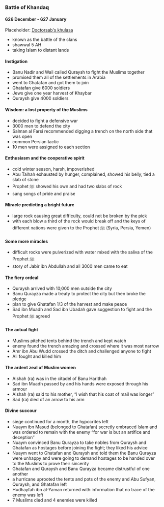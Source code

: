 ### Battle of Khandaq
#### 626 December - 627 January

Placeholder: [Doctorsab's khulasa](../khulasa/doctorsab-chapter-12)

- known as the battle of the clans
- shawwal 5 AH
- taking Islam to distant lands

#### Instigation
- Banu Nadir and Wail called Quraysh to fight the Muslims together
- promised them all of the settlements in Arabia
- went to Ghatafan and got them to join
- Ghatafan give 6000 soldiers
- Jews give one year harvest of Khaybar
- Quraysh give 4000 soldiers

#### Wisdom: a lost property of the Muslims
- decided to fight a defensive war
- 3000 men to defend the city
- Salman al Farsi recommended digging a trench on the north side that was open
- common Persian tactic
- 10 men were assigned to each section

#### Enthusiasm and the cooperative spirit
- cold winter season, harsh, impoverished
- Abu Talhah exhausted by hunger, complained, showed his belly, tied a slab of stone
- Prophet ﷺ showed his own and had two slabs of rock
- sang songs of pride and praise

#### Miracle predicting a bright future
- large rock causing great difficulty, could not be broken by the pick
- with each blow a third of the rock would break off and the keys of different nations were given to the Prophet ﷺ  (Syria, Persia, Yemen)

#### Some more miracles
- difficult rocks were pulverized with water mixed with the saliva of the Prophet ﷺ
- story of Jabir ibn Abdullah and all 3000 men came to eat

#### The fiery ordeal
- Quraysh arrived with 10,000 men outside the city
- Banu Qurayza made a treaty to protect the city but then broke the pledge
- plan to give Ghatafan 1/3 of the harvest and make peace
- Sad ibn Muadh and Sad ibn Ubadah gave suggestion to fight and the Prophet ﷺ agreed

#### The actual fight
- Muslims pitched tents behind the trench and kept watch
- enemy found the trench amazing and crossed where it was most narrow
- Amr ibn Abu Wudd crossed the ditch and challenged anyone to fight
- Ali fought and killed him

#### The ardent zeal of Muslim women
- Aishah (ra) was in the citadel of Banu Harithah
- Sad ibn Muadh passed by and his hands were exposed through his armour
- Aishah (ra) said to his mother, “I wish that his coat of mail was longer”
- Sad (ra) died of an arrow to his arm

#### Divine succour
- siege continued for a month, the hypocrites left
- Nuaym ibn Masud (belonged to Ghatafan) secretly embraced Islam and was ordered to remain with the enemy “for war is but an artifice and deception”
- Nuaym convinced Banu Qurayza to take nobles from Quraysh and Ghatafan as hostages before joining the fight; they liked his advice
- Nuaym went to Ghatafan and Quraysh and told them the Banu Qurayza were unhappy and were going to demand hostages to be handed over to the Muslims to prove their sincerity
- Ghatafan and Quraysh and Banu Qurayza became distrustful of one another
- a hurricane uprooted the tents and pots of the enemy and Abu Sufyan, Quraysh, and Ghatafan left
- Hudhayfah ibn al-Yaman returned with information that no trace of the enemy was left
- 7 Muslims died and 4 enemies were killed
